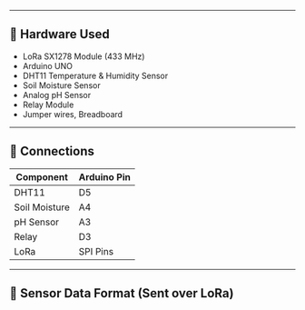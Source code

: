 
---

## 🧠 Hardware Used

- LoRa SX1278 Module (433 MHz)
- Arduino UNO
- DHT11 Temperature & Humidity Sensor
- Soil Moisture Sensor
- Analog pH Sensor
- Relay Module
- Jumper wires, Breadboard

---

## 🔌 Connections

| Component      | Arduino Pin |
|----------------|-------------|
| DHT11          | D5          |
| Soil Moisture  | A4          |
| pH Sensor      | A3          |
| Relay          | D3          |
| LoRa           | SPI Pins    |

---

## 🧪 Sensor Data Format (Sent over LoRa)

